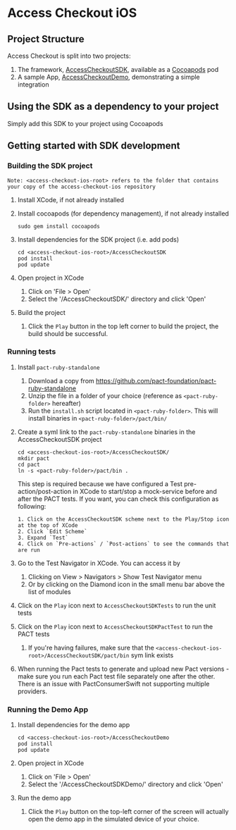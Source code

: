# Access Checkout iOS

## Project Structure
Access Checkout is split into two projects:

1. The framework, [AccessCheckoutSDK](/AccessCheckoutSDK), available as a [Cocoapods](https://cocoapods.org) pod
2. A sample App, [AccessCheckoutDemo](/AccessCheckoutDemo), demonstrating a simple integration

## Using the SDK as a dependency to your project

Simply add this SDK to your project using Cocoapods 

## Getting started with SDK development

### Building the SDK project

```
Note: <access-checkout-ios-root> refers to the folder that contains your copy of the access-checkout-ios repository
```

1. Install XCode, if not already installed

2. Install cocoapods (for dependency management), if not already installed
    ```
    sudo gem install cocoapods
    ```
3. Install dependencies for the SDK project (i.e. add pods)
    ```
    cd <access-checkout-ios-root>/AccessCheckoutSDK
    pod install
    pod update
    ```
4. Open project in XCode
    1. Click on 'File > Open'
    2. Select the '<access-checkout-ios-root>/AccessCheckoutSDK/' directory and click 'Open'
    
5. Build the project
    1. Click the `Play` button in the top left corner to build the project, the build should be successful.
    
### Running tests

1. Install `pact-ruby-standalone`
    1. Download a copy from https://github.com/pact-foundation/pact-ruby-standalone
    2. Unzip the file in a folder of your choice (reference as `<pact-ruby-folder>` hereafter)
    3. Run the `install.sh` script located in `<pact-ruby-folder>`. This will install binaries in `<pact-ruby-folder>/pact/bin/`
    
2. Create a syml link to the `pact-ruby-standalone` binaries in the AccessCheckoutSDK project
    ```
    cd <access-checkout-ios-root>/AccessCheckoutSDK/
    mkdir pact
    cd pact
    ln -s <pact-ruby-folder>/pact/bin .
    ```
    This step is required because we have configured a Test pre-action/post-action in XCode to start/stop a mock-service 
    before and after the PACT tests. If you want, you can check this configuration as following:
    ```
    1. Click on the AccessCheckoutSDK scheme next to the Play/Stop icon at the top of XCode
    2. Click `Edit Scheme`
    3. Expand `Test`
    4. Click on `Pre-actions` / `Post-actions` to see the commands that are run
    ```
    
3. Go to the Test Navigator in XCode. You can access it by
    1. Clicking on View > Navigators > Show Test Navigator menu
    2. Or by clicking on the Diamond icon in the small menu bar above the list of modules
    
4. Click on the `Play` icon next to `AccessCheckoutSDKTests` to run the unit tests

5. Click on the `Play` icon next to `AccessCheckoutSDKPactTest` to run the PACT tests
    1. If you're having failures, make sure that the `<access-checkout-ios-root>/AccessCheckoutSDK/pact/bin` sym link exists

6. When running the Pact tests to generate and upload new Pact versions - make sure you run each Pact test file separately one after the other. There is an issue with PactConsumerSwift not supporting multiple providers.

### Running the Demo App

1. Install dependencies for the demo app
    ```
    cd <access-checkout-ios-root>/AccessCheckoutDemo
    pod install
    pod update
    ```
2. Open project in XCode
    1. Click on 'File > Open'
    2. Select the '<access-checkout-ios-root>/AccessCheckoutSDKDemo/' directory and click 'Open'
    
3. Run the demo app
    1. Click the `Play` button on the top-left corner of the screen will actually open the demo app in the simulated device of your choice.
    